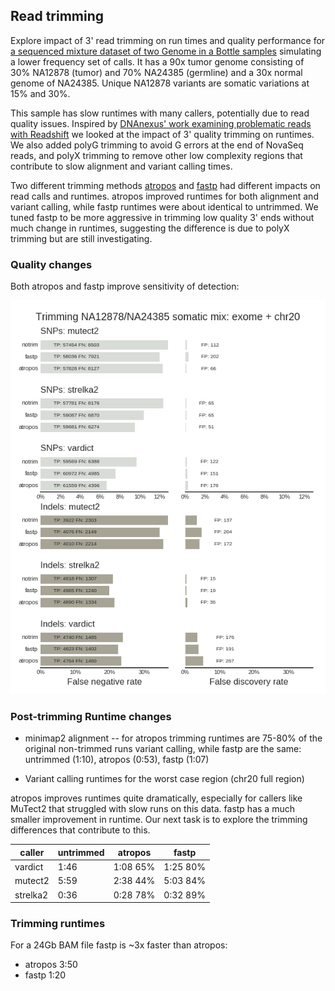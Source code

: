 ## Read trimming

Explore impact of 3' read trimming on run times and quality performance for 
[a sequenced mixture dataset of two Genome in a Bottle samples](ftp://ftp-trace.ncbi.nlm.nih.gov/giab/ftp/use_cases/mixtures/UMCUTRECHT_NA12878_NA24385_mixture_10052016/)
simulating a lower frequency set of calls. It has a 90x tumor genome consisting of 30% NA12878
(tumor) and 70% NA24385 (germline) and a 30x normal genome of NA24385. Unique
NA12878 variants are somatic variations at 15% and 30%.

This sample has slow runtimes with many callers, potentially due to read quality
issues. Inspired by [DNAnexus' work examining problematic reads with Readshift](https://blog.dnanexus.com/2018-01-16-evaluating-the-performance-of-ngs-pipelines-on-noisy-wgs-data/)
we looked at the impact of 3' quality trimming on runtimes. We also added polyG
trimming to avoid G errors at the end of NovaSeq reads, and polyX trimming to
remove other low complexity regions that contribute to slow alignment and
variant calling times.

Two different trimming methods [atropos](https://github.com/jdidion/atropos)
and [fastp](https://github.com/OpenGene/fastp) had different impacts on read
calls and runtimes. atropos improved runtimes for both alignment and variant
calling, while fastp runtimes were about identical to untrimmed. We tuned fastp
to be more aggressive in trimming low quality 3' ends without much change in
runtimes, suggesting the difference is due to polyX trimming but are still
investigating.

### Quality changes

Both atropos and fastp improve sensitivity of detection:

![giab-mix-trim](giab-mix/grading-summary-gm1-trim.png)

### Post-trimming Runtime changes

- minimap2 alignment -- for atropos trimming runtimes 
  are 75-80% of the original non-trimmed runs variant calling, while fastp are
  the same: untrimmed (1:10), atropos (0:53), fastp (1:07)

- Variant calling runtimes for the worst case region (chr20 full region)

atropos improves runtimes quite dramatically, especially for callers like
MuTect2 that struggled with slow runs on this data. fastp has a much smaller
improvement in runtime. Our next task is to explore the trimming differences
that contribute to this.

caller   | untrimmed | atropos | fastp |
--- | --- | --- | --- |
vardict  |  1:46 |  1:08 65% |  1:25 80% |
mutect2  |  5:59 |  2:38 44% |  5:03 84% |
strelka2 |  0:36 |  0:28 78% |  0:32 89% |

### Trimming runtimes

For a 24Gb BAM file fastp is ~3x faster than atropos: 

- atropos 3:50
- fastp 1:20
